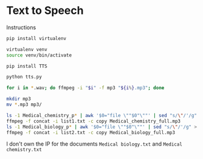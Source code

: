 # Text to Speech
Instructions
```bash
pip install virtualenv

virtualenv venv
source venv/bin/activate

pip install TTS

python tts.py

for i in *.wav; do ffmpeg -i "$i" -f mp3 "${i%}.mp3"; done

mkdir mp3
mv *.mp3 mp3/

ls -1 Medical_chemistry_p* | awk '$0="file \""$0"\""' | sed "s/\"/'/g" > list1.txt
ffmpeg -f concat -i list1.txt -c copy Medical_chemistry_full.mp3
ls -1 Medical_biology_p* | awk '$0="file \""$0"\""' | sed "s/\"/'/g" > list2.txt
ffmpeg -f concat -i list2.txt -c copy Medical_biology_full.mp3
```

I don't own the IP for the documents `Medical biology.txt` and `Medical chemistry.txt`